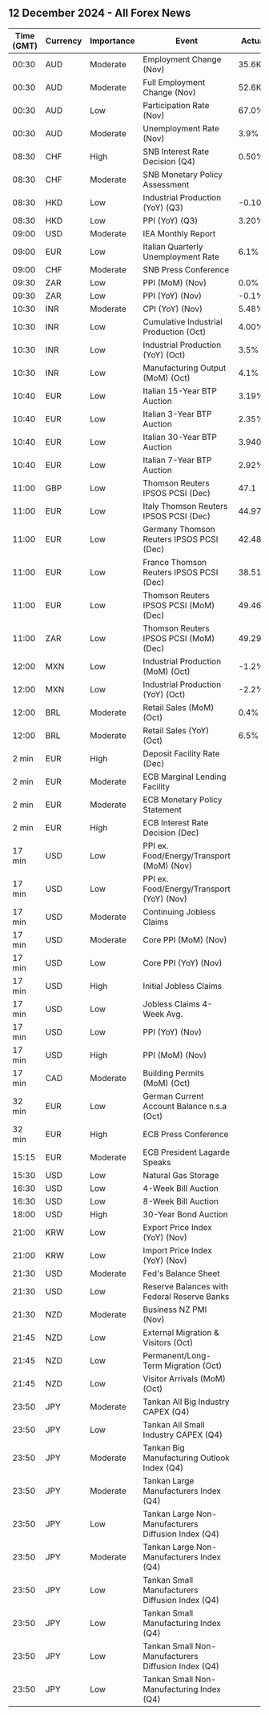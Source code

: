 ## 12 December 2024 - All Forex News

| Time (GMT) | Currency | Importance | Event | Actual | Forecast | Previous |
|------|----------|------------|-------|--------|----------|----------|
| 00:30 | AUD | Moderate | Employment Change (Nov) | 35.6K | 26.0K | 12.2K |
| 00:30 | AUD | Moderate | Full Employment Change (Nov) | 52.6K |  | 8.9K |
| 00:30 | AUD | Low | Participation Rate (Nov) | 67.0% | 67.1% | 67.1% |
| 00:30 | AUD | Moderate | Unemployment Rate (Nov) | 3.9% | 4.2% | 4.1% |
| 08:30 | CHF | High | SNB Interest Rate Decision (Q4) | 0.50% | 0.75% | 1.00% |
| 08:30 | CHF | Moderate | SNB Monetary Policy Assessment |  |  |  |
| 08:30 | HKD | Low | Industrial Production (YoY) (Q3) | -0.10% |  | 0.70% |
| 08:30 | HKD | Low | PPI (YoY) (Q3) | 3.20% |  | 3.10% |
| 09:00 | USD | Moderate | IEA Monthly Report |  |  |  |
| 09:00 | EUR | Low | Italian Quarterly Unemployment Rate | 6.1% | 6.6% | 6.8% |
| 09:00 | CHF | Moderate | SNB Press Conference |  |  |  |
| 09:30 | ZAR | Low | PPI (MoM) (Nov) | 0.0% |  | -0.7% |
| 09:30 | ZAR | Low | PPI (YoY) (Nov) | -0.1% |  | -0.7% |
| 10:30 | INR | Moderate | CPI (YoY) (Nov) | 5.48% | 5.53% | 6.21% |
| 10:30 | INR | Low | Cumulative Industrial Production (Oct) | 4.00% |  | 4.00% |
| 10:30 | INR | Low | Industrial Production (YoY) (Oct) | 3.5% | 3.5% | 3.1% |
| 10:30 | INR | Low | Manufacturing Output (MoM) (Oct) | 4.1% |  | 3.9% |
| 10:40 | EUR | Low | Italian 15-Year BTP Auction | 3.19% |  | 3.93% |
| 10:40 | EUR | Low | Italian 3-Year BTP Auction | 2.35% |  | 2.73% |
| 10:40 | EUR | Low | Italian 30-Year BTP Auction | 3.940% |  | 4.040% |
| 10:40 | EUR | Low | Italian 7-Year BTP Auction | 2.92% |  | 3.23% |
| 11:00 | GBP | Low | Thomson Reuters IPSOS PCSI (Dec) | 47.1 |  | 49.9 |
| 11:00 | EUR | Low | Italy Thomson Reuters IPSOS PCSI (Dec) | 44.97 |  | 43.91 |
| 11:00 | EUR | Low | Germany Thomson Reuters IPSOS PCSI (Dec) | 42.48 |  | 46.43 |
| 11:00 | EUR | Low | France Thomson Reuters IPSOS PCSI (Dec) | 38.51 |  | 42.17 |
| 11:00 | EUR | Low | Thomson Reuters IPSOS PCSI (MoM) (Dec) | 49.46 |  | 48.44 |
| 11:00 | ZAR | Low | Thomson Reuters IPSOS PCSI (MoM) (Dec) | 49.29 |  | 49.37 |
| 12:00 | MXN | Low | Industrial Production (MoM) (Oct) | -1.2% | -0.2% | 0.6% |
| 12:00 | MXN | Low | Industrial Production (YoY) (Oct) | -2.2% | -0.6% | -0.3% |
| 12:00 | BRL | Moderate | Retail Sales (MoM) (Oct) | 0.4% | -0.2% | 0.6% |
| 12:00 | BRL | Moderate | Retail Sales (YoY) (Oct) | 6.5% | 4.8% | 2.3% |
| 2 min | EUR | High | Deposit Facility Rate (Dec) |  | 3.00% | 3.25% |
| 2 min | EUR | Moderate | ECB Marginal Lending Facility |  |  | 3.65% |
| 2 min | EUR | Moderate | ECB Monetary Policy Statement |  |  |  |
| 2 min | EUR | High | ECB Interest Rate Decision (Dec) |  | 3.15% | 3.40% |
| 17 min | USD | Low | PPI ex. Food/Energy/Transport (MoM) (Nov) |  |  | 0.3% |
| 17 min | USD | Low | PPI ex. Food/Energy/Transport (YoY) (Nov) |  |  | 3.5% |
| 17 min | USD | Moderate | Continuing Jobless Claims |  | 1,880K | 1,871K |
| 17 min | USD | Moderate | Core PPI (MoM) (Nov) |  | 0.2% | 0.3% |
| 17 min | USD | Low | Core PPI (YoY) (Nov) |  | 3.2% | 3.1% |
| 17 min | USD | High | Initial Jobless Claims |  | 221K | 224K |
| 17 min | USD | Low | Jobless Claims 4-Week Avg. |  |  | 218.25K |
| 17 min | USD | Low | PPI (YoY) (Nov) |  | 2.6% | 2.4% |
| 17 min | USD | High | PPI (MoM) (Nov) |  | 0.2% | 0.2% |
| 17 min | CAD | Moderate | Building Permits (MoM) (Oct) |  | -4.8% | 11.5% |
| 32 min | EUR | Low | German Current Account Balance n.s.a (Oct) |  |  | 22.6B |
| 32 min | EUR | High | ECB Press Conference |  |  |  |
| 15:15 | EUR | Moderate | ECB President Lagarde Speaks |  |  |  |
| 15:30 | USD | Low | Natural Gas Storage |  | -175B | -30B |
| 16:30 | USD | Low | 4-Week Bill Auction |  |  | 4.400% |
| 16:30 | USD | Low | 8-Week Bill Auction |  |  | 4.350% |
| 18:00 | USD | High | 30-Year Bond Auction |  |  | 4.608% |
| 21:00 | KRW | Low | Export Price Index (YoY) (Nov) |  |  | 2.0% |
| 21:00 | KRW | Low | Import Price Index (YoY) (Nov) |  |  | -2.5% |
| 21:30 | USD | Moderate | Fed's Balance Sheet |  |  | 6,896B |
| 21:30 | USD | Low | Reserve Balances with Federal Reserve Banks |  |  | 3.216T |
| 21:30 | NZD | Moderate | Business NZ PMI (Nov) |  |  | 45.8 |
| 21:45 | NZD | Low | External Migration & Visitors (Oct) |  |  | 0.90% |
| 21:45 | NZD | Low | Permanent/Long-Term Migration (Oct) |  |  | 2,310 |
| 21:45 | NZD | Low | Visitor Arrivals (MoM) (Oct) |  |  | 1.1% |
| 23:50 | JPY | Moderate | Tankan All Big Industry CAPEX (Q4) |  | 9.6% | 10.6% |
| 23:50 | JPY | Low | Tankan All Small Industry CAPEX (Q4) |  |  | 2.6% |
| 23:50 | JPY | Moderate | Tankan Big Manufacturing Outlook Index (Q4) |  |  | 14 |
| 23:50 | JPY | Moderate | Tankan Large Manufacturers Index (Q4) |  | 13 | 13 |
| 23:50 | JPY | Low | Tankan Large Non-Manufacturers Diffusion Index (Q4) |  | 28 | 28 |
| 23:50 | JPY | Moderate | Tankan Large Non-Manufacturers Index (Q4) |  | 33 | 34 |
| 23:50 | JPY | Low | Tankan Small Manufacturers Diffusion Index (Q4) |  | -2 | 0 |
| 23:50 | JPY | Low | Tankan Small Manufacturing Index (Q4) |  | -2 | 0 |
| 23:50 | JPY | Low | Tankan Small Non-Manufacturers Diffusion Index (Q4) |  |  | 11 |
| 23:50 | JPY | Low | Tankan Small Non-Manufacturing Index (Q4) |  | 11 | 14 |
